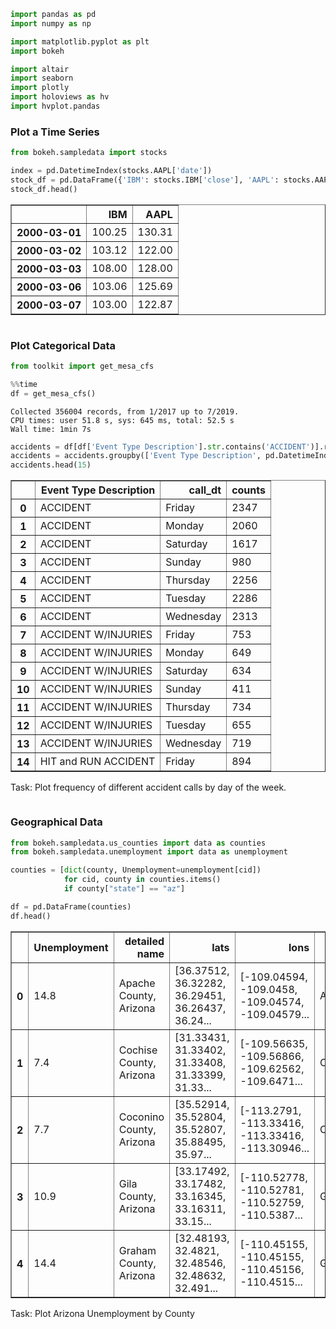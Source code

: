 

```python
import pandas as pd
import numpy as np

import matplotlib.pyplot as plt
import bokeh

import altair
import seaborn
import plotly
import holoviews as hv
import hvplot.pandas
```





<link rel="stylesheet" href="https://code.jquery.com/ui/1.10.4/themes/smoothness/jquery-ui.css">
<style>div.bk-hbox {
    display: flex;
    justify-content: center;
}

div.bk-hbox div.bk-plot {
    padding: 8px;
}

div.bk-hbox div.bk-data-table {
    padding: 20px;
}

div.hololayout {
  display: flex;
  align-items: center;
  margin: 0;
}

div.holoframe {
  width: 75%;
}

div.holowell {
  display: flex;
  align-items: center;
}

form.holoform {
  background-color: #fafafa;
  border-radius: 5px;
  overflow: hidden;
  padding-left: 0.8em;
  padding-right: 0.8em;
  padding-top: 0.4em;
  padding-bottom: 0.4em;
  box-shadow: inset 0 1px 1px rgba(0, 0, 0, 0.05);
  margin-bottom: 20px;
  border: 1px solid #e3e3e3;
}

div.holowidgets {
  padding-right: 0;
  width: 25%;
}

div.holoslider {
  min-height: 0 !important;
  height: 0.8em;
  width: 100%;
}

div.holoformgroup {
  padding-top: 0.5em;
  margin-bottom: 0.5em;
}

div.hologroup {
  padding-left: 0;
  padding-right: 0.8em;
  width: 100%;
}

.holoselect {
  width: 92%;
  margin-left: 0;
  margin-right: 0;
}

.holotext {
  padding-left:  0.5em;
  padding-right: 0;
  width: 100%;
}

.holowidgets .ui-resizable-se {
  visibility: hidden
}

.holoframe > .ui-resizable-se {
  visibility: hidden
}

.holowidgets .ui-resizable-s {
  visibility: hidden
}


/* CSS rules for noUISlider based slider used by JupyterLab extension  */

.noUi-handle {
  width: 20px !important;
  height: 20px !important;
  left: -5px !important;
  top: -5px !important;
}

.noUi-handle:before, .noUi-handle:after {
  visibility: hidden;
  height: 0px;
}

.noUi-target {
  margin-left: 0.5em;
  margin-right: 0.5em;
}
</style>






### Plot a Time Series


```python
from bokeh.sampledata import stocks 
```


```python
index = pd.DatetimeIndex(stocks.AAPL['date'])
stock_df = pd.DataFrame({'IBM': stocks.IBM['close'], 'AAPL': stocks.AAPL['close']}, index=index)
stock_df.head()
```




<div>
<style scoped>
    .dataframe tbody tr th:only-of-type {
        vertical-align: middle;
    }

    .dataframe tbody tr th {
        vertical-align: top;
    }

    .dataframe thead th {
        text-align: right;
    }
</style>
<table border="1" class="dataframe">
  <thead>
    <tr style="text-align: right;">
      <th></th>
      <th>IBM</th>
      <th>AAPL</th>
    </tr>
  </thead>
  <tbody>
    <tr>
      <th>2000-03-01</th>
      <td>100.25</td>
      <td>130.31</td>
    </tr>
    <tr>
      <th>2000-03-02</th>
      <td>103.12</td>
      <td>122.00</td>
    </tr>
    <tr>
      <th>2000-03-03</th>
      <td>108.00</td>
      <td>128.00</td>
    </tr>
    <tr>
      <th>2000-03-06</th>
      <td>103.06</td>
      <td>125.69</td>
    </tr>
    <tr>
      <th>2000-03-07</th>
      <td>103.00</td>
      <td>122.87</td>
    </tr>
  </tbody>
</table>
</div>




```python

```

### Plot Categorical Data


```python
from toolkit import get_mesa_cfs
```


```python
%%time
df = get_mesa_cfs()
```

    Collected 356004 records, from 1/2017 up to 7/2019.
    CPU times: user 51.8 s, sys: 645 ms, total: 52.5 s
    Wall time: 1min 7s



```python
accidents = df[df['Event Type Description'].str.contains('ACCIDENT')].reset_index()
accidents = accidents.groupby(['Event Type Description', pd.DatetimeIndex(accidents.call_dt).day_name()]).size().reset_index(name='counts')
accidents.head(15)
```




<div>
<style scoped>
    .dataframe tbody tr th:only-of-type {
        vertical-align: middle;
    }

    .dataframe tbody tr th {
        vertical-align: top;
    }

    .dataframe thead th {
        text-align: right;
    }
</style>
<table border="1" class="dataframe">
  <thead>
    <tr style="text-align: right;">
      <th></th>
      <th>Event Type Description</th>
      <th>call_dt</th>
      <th>counts</th>
    </tr>
  </thead>
  <tbody>
    <tr>
      <th>0</th>
      <td>ACCIDENT</td>
      <td>Friday</td>
      <td>2347</td>
    </tr>
    <tr>
      <th>1</th>
      <td>ACCIDENT</td>
      <td>Monday</td>
      <td>2060</td>
    </tr>
    <tr>
      <th>2</th>
      <td>ACCIDENT</td>
      <td>Saturday</td>
      <td>1617</td>
    </tr>
    <tr>
      <th>3</th>
      <td>ACCIDENT</td>
      <td>Sunday</td>
      <td>980</td>
    </tr>
    <tr>
      <th>4</th>
      <td>ACCIDENT</td>
      <td>Thursday</td>
      <td>2256</td>
    </tr>
    <tr>
      <th>5</th>
      <td>ACCIDENT</td>
      <td>Tuesday</td>
      <td>2286</td>
    </tr>
    <tr>
      <th>6</th>
      <td>ACCIDENT</td>
      <td>Wednesday</td>
      <td>2313</td>
    </tr>
    <tr>
      <th>7</th>
      <td>ACCIDENT W/INJURIES</td>
      <td>Friday</td>
      <td>753</td>
    </tr>
    <tr>
      <th>8</th>
      <td>ACCIDENT W/INJURIES</td>
      <td>Monday</td>
      <td>649</td>
    </tr>
    <tr>
      <th>9</th>
      <td>ACCIDENT W/INJURIES</td>
      <td>Saturday</td>
      <td>634</td>
    </tr>
    <tr>
      <th>10</th>
      <td>ACCIDENT W/INJURIES</td>
      <td>Sunday</td>
      <td>411</td>
    </tr>
    <tr>
      <th>11</th>
      <td>ACCIDENT W/INJURIES</td>
      <td>Thursday</td>
      <td>734</td>
    </tr>
    <tr>
      <th>12</th>
      <td>ACCIDENT W/INJURIES</td>
      <td>Tuesday</td>
      <td>655</td>
    </tr>
    <tr>
      <th>13</th>
      <td>ACCIDENT W/INJURIES</td>
      <td>Wednesday</td>
      <td>719</td>
    </tr>
    <tr>
      <th>14</th>
      <td>HIT and RUN ACCIDENT</td>
      <td>Friday</td>
      <td>894</td>
    </tr>
  </tbody>
</table>
</div>



Task: Plot frequency of different accident calls by day of the week.


```python

```

### Geographical Data


```python
from bokeh.sampledata.us_counties import data as counties
from bokeh.sampledata.unemployment import data as unemployment

counties = [dict(county, Unemployment=unemployment[cid])
            for cid, county in counties.items()
            if county["state"] == "az"]
```


```python
df = pd.DataFrame(counties)
df.head()
```




<div>
<style scoped>
    .dataframe tbody tr th:only-of-type {
        vertical-align: middle;
    }

    .dataframe tbody tr th {
        vertical-align: top;
    }

    .dataframe thead th {
        text-align: right;
    }
</style>
<table border="1" class="dataframe">
  <thead>
    <tr style="text-align: right;">
      <th></th>
      <th>Unemployment</th>
      <th>detailed name</th>
      <th>lats</th>
      <th>lons</th>
      <th>name</th>
      <th>state</th>
    </tr>
  </thead>
  <tbody>
    <tr>
      <th>0</th>
      <td>14.8</td>
      <td>Apache County, Arizona</td>
      <td>[36.37512, 36.32282, 36.29451, 36.26437, 36.24...</td>
      <td>[-109.04594, -109.0458, -109.04574, -109.04579...</td>
      <td>Apache</td>
      <td>az</td>
    </tr>
    <tr>
      <th>1</th>
      <td>7.4</td>
      <td>Cochise County, Arizona</td>
      <td>[31.33431, 31.33402, 31.33408, 31.33399, 31.33...</td>
      <td>[-109.56635, -109.56866, -109.62562, -109.6471...</td>
      <td>Cochise</td>
      <td>az</td>
    </tr>
    <tr>
      <th>2</th>
      <td>7.7</td>
      <td>Coconino County, Arizona</td>
      <td>[35.52914, 35.52804, 35.52807, 35.88495, 35.97...</td>
      <td>[-113.2791, -113.33416, -113.33416, -113.30946...</td>
      <td>Coconino</td>
      <td>az</td>
    </tr>
    <tr>
      <th>3</th>
      <td>10.9</td>
      <td>Gila County, Arizona</td>
      <td>[33.17492, 33.17482, 33.16345, 33.16311, 33.15...</td>
      <td>[-110.52778, -110.52781, -110.52759, -110.5387...</td>
      <td>Gila</td>
      <td>az</td>
    </tr>
    <tr>
      <th>4</th>
      <td>14.4</td>
      <td>Graham County, Arizona</td>
      <td>[32.48193, 32.4821, 32.48546, 32.48632, 32.491...</td>
      <td>[-110.45155, -110.45155, -110.45156, -110.4515...</td>
      <td>Graham</td>
      <td>az</td>
    </tr>
  </tbody>
</table>
</div>



Task: Plot Arizona Unemployment by County


```python

```


```python

```


```python

```
